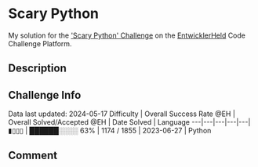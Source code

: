 # Scary Python

My solution for the ['Scary Python' Challenge](https://platform.entwicklerheld.de/challenge/scary-python?technology=Python) on the [EntwicklerHeld](https://platform.entwicklerheld.de/) Code Challenge Platform.

## Description


## Challenge Info
Data last updated: 2024-05-17
Difficulty | Overall Success Rate @EH | Overall Solved/Accepted @EH | Date Solved | Language
---|---|---|---|---|
▮▯▯▯ | ██████░░░░ 63% | 1174 / 1855 | 2023-06-27 | Python

## Comment
